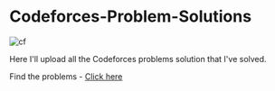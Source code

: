 # Codeforces-Problem-Solutions

![cf](https://github.com/Noor210111/Codeforces-Problem-Solution/assets/114507425/0ec61faa-638b-454a-9a9c-9f72d8edb05e)

Here I'll upload all the Codeforces problems solution that I've solved. <br>

Find the problems - [Click here](https://codeforces.com/problemset)

